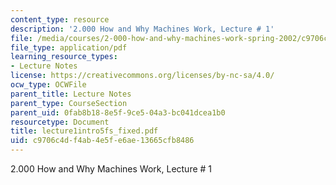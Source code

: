 ```yaml
---
content_type: resource
description: '2.000 How and Why Machines Work, Lecture # 1'
file: /media/courses/2-000-how-and-why-machines-work-spring-2002/c9706c4df4ab4e5fe6ae13665cfb8486_lecture1intro5fs_fixed.pdf
file_type: application/pdf
learning_resource_types:
- Lecture Notes
license: https://creativecommons.org/licenses/by-nc-sa/4.0/
ocw_type: OCWFile
parent_title: Lecture Notes
parent_type: CourseSection
parent_uid: 0fab8b18-8e5f-9ce5-04a3-bc041dcea1b0
resourcetype: Document
title: lecture1intro5fs_fixed.pdf
uid: c9706c4d-f4ab-4e5f-e6ae-13665cfb8486
---
```

2.000 How and Why Machines Work, Lecture # 1